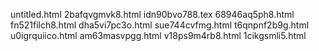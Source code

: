 untitled.html
2bafqvgmvk8.html
idn90bvo788.tex
68946aq5ph8.html
fn521filch8.html
dha5vi7pc3o.html
sue744cvfmg.html
t6qnpnf2b9g.html
u0igrquiico.html
am63masvpgg.html
v18ps9m4rb8.html
1cikgsmli5.html